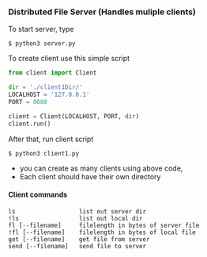 ### Distributed File Server (Handles muliple clients)

To start server, type
```
$ python3 server.py
```

To create client use this simple script
 ```python
from client import Client

dir = './client1Dir/'
LOCALHOST = '127.0.0.1'
PORT = 8080

client = Client(LOCALHOST, PORT, dir)
client.run()
 ```
After that, run client script
```
$ python3 client1.py
```

- you can create as many clients using above code, 
- Each client should have their own directory

#### Client commands 
```
ls                  list out server dir
!ls                 list out local dir
fl [--filename]     filelength in bytes of server file
!fl [--filename]    filelength in bytes of local file
get [--filename]    get file from server
send [--filename]   send file to server

```
